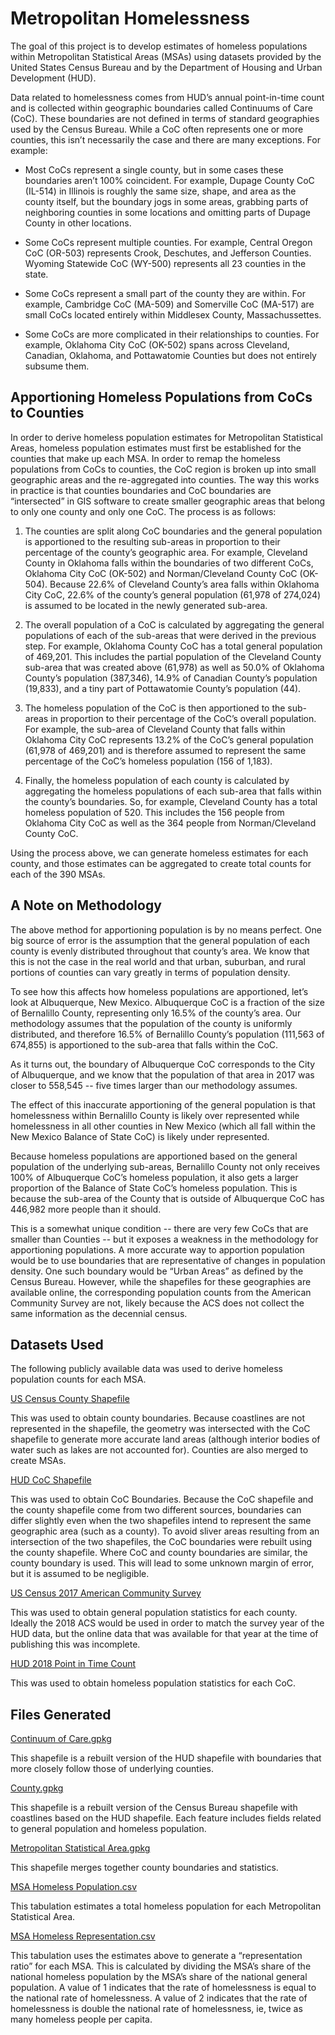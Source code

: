 # Metropolitan Homelessness
The goal of this project is to develop estimates of homeless populations within Metropolitan Statistical Areas (MSAs) using datasets provided by the United States Census Bureau and by the Department of Housing and Urban Development (HUD).

Data related to homelessness comes from HUD’s annual point-in-time count and is collected within geographic boundaries called Continuums of Care (CoC). These boundaries are not defined in terms of standard geographies used by the Census Bureau. While a CoC often represents one or more counties, this isn’t necessarily the case and there are many exceptions. For example:

* Most CoCs represent a single county, but in some cases these boundaries aren’t 100% coincident. For example, Dupage County CoC (IL-514) in Illinois is roughly the same size, shape, and area as the county itself, but the boundary jogs in some areas, grabbing parts of neighboring counties in some locations and omitting parts of Dupage County in other locations.

* Some CoCs represent multiple counties. For example, Central Oregon CoC (OR-503) represents Crook, Deschutes, and Jefferson Counties. Wyoming Statewide CoC (WY-500) represents all 23 counties in the state.

* Some CoCs represent a small part of the county they are within. For example, Cambridge CoC (MA-509) and Somerville CoC (MA-517) are small CoCs located entirely within Middlesex County, Massachussettes.

* Some CoCs are more complicated in their relationships to counties. For example, Oklahoma City CoC (OK-502) spans across Cleveland, Canadian, Oklahoma, and Pottawatomie Counties but does not entirely subsume them.

## Apportioning Homeless Populations from CoCs to Counties
In order to derive homeless population estimates for Metropolitan Statistical Areas, homeless population estimates must first be established for the counties that make up each MSA. In order to remap the homeless populations from CoCs to counties, the CoC region is broken up into small geographic areas and the re-aggregated into counties. The way this works in practice is that counties boundaries and CoC boundaries are “intersected” in GIS software to create smaller geographic areas that belong to only one county and only one CoC. The process is as follows:

1. The counties are split along CoC boundaries and the general population is apportioned to the resulting sub-areas in proportion to their percentage of the county’s geographic area. For example, Cleveland County in Oklahoma falls within the boundaries of two different CoCs, Oklahoma City CoC (OK-502) and Norman/Cleveland County CoC (OK-504). Because 22.6% of Cleveland County’s area falls within Oklahoma City CoC, 22.6% of the county’s general population (61,978 of 274,024) is assumed to be located in the newly generated sub-area.

2. The overall population of a CoC is calculated by aggregating the general populations of each of the sub-areas that were derived in the previous step. For example, Oklahoma County CoC has a total general population of 469,201. This includes the partial population of the Cleveland County sub-area that was created above (61,978) as well as 50.0% of Oklahoma County’s population (387,346), 14.9% of Canadian County’s population (19,833), and a tiny part of Pottawatomie County’s population (44).

3. The homeless population of the CoC is then apportioned to the sub-areas in proportion to their percentage of the CoC’s overall population. For example, the sub-area of Cleveland County that falls within Oklahoma City CoC represents 13.2% of the CoC’s general population (61,978 of 469,201) and is therefore assumed to represent the same percentage of the CoC’s homeless population (156 of 1,183).

4. Finally, the homeless population of each county is calculated by aggregating the homeless populations of each sub-area that falls within the county’s boundaries. So, for example, Cleveland County has a total homeless population of 520. This includes the 156 people from Oklahoma City CoC as well as the 364 people from Norman/Cleveland County CoC.

Using the process above, we can generate homeless estimates for each county, and those estimates can be aggregated to create total counts for each of the 390 MSAs.

## A Note on Methodology
The above method for apportioning population is by no means perfect. One big source of error is the assumption that the general population of each county is evenly distributed throughout that county’s area. We know that this is not the case in the real world and that urban, suburban, and rural portions of counties can vary greatly in terms of population density.

To see how this affects how homeless populations are apportioned, let’s look at Albuquerque, New Mexico. Albuquerque CoC is a fraction of the size of Bernalillo County, representing only 16.5% of the county’s area. Our methodology assumes that the population of the county is uniformly distributed, and therefore 16.5% of Bernalillo County’s population (111,563 of 674,855) is apportioned to the sub-area that falls within the CoC.

As it turns out, the boundary of Albuquerque CoC corresponds to the City of Albuquerque, and we know that the population of that area in 2017 was closer to 558,545 -- five times larger than our methodology assumes.

The effect of this inaccurate apportioning of the general population is that homelessness within Bernalillo County is likely over represented while homelessness in all other counties in New Mexico (which all fall within the New Mexico Balance of State CoC) is likely under represented. 

Because homeless populations are apportioned based on the general population of the underlying sub-areas, Bernalillo County not only receives 100% of Albuquerque CoC’s homeless population, it also gets a larger proportion of the Balance of State CoC’s homeless population. This is because the sub-area of the County that is outside of Albuquerque CoC has 446,982 more people than it should.

This is a somewhat unique condition -- there are very few CoCs that are smaller than Counties -- but it exposes a weakness in the methodology for apportioning populations. A more accurate way to apportion population would be to use boundaries that are representative of changes in population density. One such boundary would be “Urban Areas” as defined by the Census Bureau. However, while the shapefiles for these geographies are available online, the corresponding population counts from the American Community Survey are not, likely because the ACS does not collect the same information as the decennial census.

## Datasets Used
The following publicly available data was used to derive homeless population counts for each MSA.

[US Census County Shapefile](https://www.census.gov/cgi-bin/geo/shapefiles/index.php)

This was used to obtain county boundaries. Because coastlines are not represented in the shapefile, the geometry was intersected with the CoC shapefile to generate more accurate land areas (although interior bodies of water such as lakes are not accounted for). Counties are also merged to create MSAs.

[HUD CoC Shapefile](https://www.hudexchange.info/programs/coc/gis-tools/)

This was used to obtain CoC Boundaries. Because the CoC shapefile and the county shapefile come from two different sources, boundaries can differ slightly even when the two shapefiles intend to represent the same geographic area (such as a county). To avoid sliver areas resulting from an intersection of the two shapefiles, the CoC boundaries were rebuilt using the county shapefile. Where CoC and county boundaries are similar, the county boundary is used. This will lead to some unknown margin of error, but it is assumed to be negligible.

[US Census 2017 American Community Survey](https://data.census.gov/)

This was used to obtain general population statistics for each county. Ideally the 2018 ACS would be used in order to match the survey year of the HUD data, but the online data that was available for that year at the time of publishing this was incomplete.

[HUD 2018 Point in Time Count](https://www.hudexchange.info/resource/3031/pit-and-hic-data-since-2007/)

This was used to obtain homeless population statistics for each CoC.

## Files Generated
[Continuum of Care.gpkg](https://drive.google.com/open?id=1aYlBJGMMk8CF4_ZBXqwn2_PrPyoLD-Pl)

This shapefile is a rebuilt version of the HUD shapefile with boundaries that more closely follow those of underlying counties.

[County.gpkg](https://drive.google.com/open?id=1Bs6XCIgENnkKaE6mzRuFM_Cl79wbceQS)

This shapefile is a rebuilt version of the Census Bureau shapefile with coastlines based on the HUD shapefile. Each feature includes fields related to general population and homeless population.

[Metropolitan Statistical Area.gpkg](https://drive.google.com/open?id=1b6g8zR7ZxGQY798gTWbsyUZmf0tIVqgu)

This shapefile merges together county boundaries and statistics.

[MSA Homeless Population.csv](https://github.com/adekom/metropolitan-homelessness/blob/master/MSA%20Homeless%20Population.csv)

This tabulation estimates a total homeless population for each Metropolitan Statistical Area.

[MSA Homeless Representation.csv](https://github.com/adekom/metropolitan-homelessness/blob/master/MSA%20Homeless%20Representation.csv)

This tabulation uses the estimates above to generate a “representation ratio” for each MSA. This is calculated by dividing the MSA’s share of the national homeless population by the MSA’s share of the national general population. A value of 1 indicates that the rate of homelessness is equal to the national rate of homelessness. A value of 2 indicates that the rate of homelessness is double the national rate of homelessness, ie, twice as many homeless people per capita.
